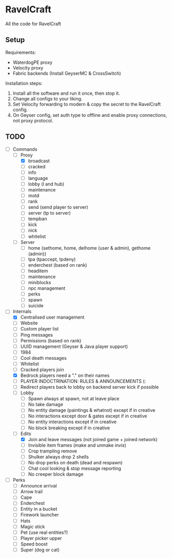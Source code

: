 # RavelCraft

All the code for RavelCraft

## Setup

Requirements:
* WaterdogPE proxy
* Velocity proxy
* Fabric backends (Install GeyserMC & CrossSwitch)

Installation steps:
1. Install all the software and run it once, then stop it.
2. Change all configs to your liking.
3. Set Velocity forwarding to modern & copy the secret to the RavelCraft config.
4. On Geyser config, set auth type to offline and enable proxy connections, not proxy protocol.

## TODO

- [ ] Commands
    - [ ] Proxy
        - [x] broadcast
        - [ ] cracked
        - [ ] info
        - [ ] language
        - [ ] lobby (l and hub)
        - [ ] maintenance
        - [ ] motd
        - [ ] rank
        - [ ] send (send player to server)
        - [ ] server (tp to server)
        - [ ] tempban
        - [ ] kick
        - [ ] nick
        - [ ] whitelist
    - [ ] Server
        - [ ] home (sethome, home, delhome (user & admin), gethome (admin))
        - [ ] tpa (tpaccept, tpdeny)
        - [ ] enderchest (based on rank)
        - [ ] headitem
        - [ ] maintenance
        - [ ] miniblocks
        - [ ] npc management
        - [ ] perks
        - [ ] spawn
        - [ ] suicide
- [ ] Internals
    - [x] Centralised user management
    - [ ] Website
    - [ ] Custom player list
    - [ ] Ping messages
    - [ ] Permissions (based on rank)
    - [ ] UUID management (Geyser & Java player support)
    - [ ] 1984
    - [ ] Cool death messages
    - [ ] Whitelist
    - [ ] Cracked players join
    - [x] Bedrock players need a "." on their names
    - [ ] PLAYER INDOCTRINATION: RULES & ANNOUNCEMENTS (:
    - [ ] Redirect players back to lobby on backend server kick if possible
    - [ ] Lobby
        - [ ] Spawn always at spawn, not at leave place
        - [ ] No take damage
        - [ ] No entity damage (paintings & whatnot) except if in creative
        - [ ] No interactions except door & gates except if in creative
        - [ ] No entity interactions except if in creative
        - [ ] No block breaking except if in creative
    - [ ] Edits
        - [x] Join and leave messages (not joined game + joined network)
        - [ ] Invisible item frames (make and unmake invis)
        - [ ] Crop trampling remove
        - [ ] Shulker always drop 2 shells
        - [ ] No drop perks on death (dead and respawn)
        - [ ] Chat cool looking & stop message reporting
        - [ ] No creeper block damage
- [ ] Perks
    - [ ] Announce arrival
    - [ ] Arrow trail
    - [ ] Cape
    - [ ] Enderchest
    - [ ] Entity in a bucket
    - [ ] Firework launcher
    - [ ] Hats
    - [ ] Magic stick
    - [ ] Pet (use real entities?)
    - [ ] Player picker upper
    - [ ] Speed boost
    - [ ] Super (dog or cat)